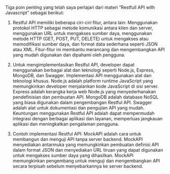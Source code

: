 Tiga poin penting yang telah saya perlajari dari materi “Restfull API with Javascript” sebagai berikut:
1. Restful API memiliki beberapa ciri-ciri fitur, antara lain: Menggunakan protokol HTTP sebagai metode komunikasi antara klien dan server, menggunakan URL untuk mengakses sumber daya, menggunakan metode HTTP (GET, POST, PUT, DELETE) untuk mengakses atau memodifikasi sumber daya, dan format data sederhana seperti JSON atau XML. Fitur-fitur ini membantu merancang dan mengembangkan API yang mudah digunakan dan dipahami oleh pengguna.

2. Untuk mengimplementasikan Restful API, developer dapat menggunakan berbagai alat dan teknologi seperti Node.js, Express, MongoDB, dan Swagger. Implementasi API menggunakan alat dan teknologi khusus. Node.js adalah platform runtime JavaScript yang memungkinkan developer menjalankan kode JavaScript di sisi server. Express adalah kerangka kerja web Node.js yang menyederhanakan pendefinisian dan pembuatan API. MongoDB adalah database NoSQL yang biasa digunakan dalam pengembangan Restful API. Swagger adalah alat untuk dokumentasi dan pengujian API yang mudah. Keuntungan menggunakan Restful API adalah dapat mempermudah integrasi dengan berbagai aplikasi dan layanan, memperluas jangkauan aplikasi dan meningkatkan pengalaman pengguna.

3. Contoh implementasi Restful API: MockAPI adalah cara untuk membangun dan menguji API tanpa server backend. MockAPI menyediakan antarmuka yang memungkinkan pembuatan definisi API dalam format JSON dan menyediakan URL tiruan yang dapat digunakan untuk mengakses sumber daya yang dihasilkan. MockAPI memungkinkan pengembang untuk menguji dan mengembangkan API secara terpisah sebelum menyebarkannya ke server backend. 